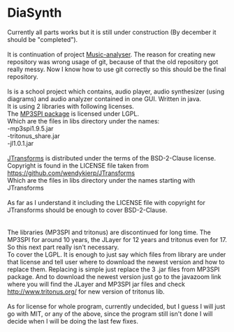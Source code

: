 # DiaSynth
Currently all parts works but it is still under construction (By december it should be "completed").<br/>
<br/>
It is continuation of project [Music-analyser](https://github.com/RadStr/Music-Analyser). The reason for creating new repository was wrong usage of git, because of that the old repository got really messy. Now I know how to use git correctly so this should be the final repository.<br/>
<br/>
Is is a school project which contains, audio player, audio synthesizer (using diagrams) and audio analyzer contained in one GUI. Written in java.<br/>
It is using 2 libraries with following licenses.<br/>
The [MP3SPI package](http://www.javazoom.net/mp3spi/sources.html) is licensed under LGPL.<br/>
Which are the files in libs directory under the names:<br/>
-mp3spi1.9.5.jar<br/>
-tritonus_share.jar<br/>
-jl1.0.1.jar<br/>
<br/>
[JTransforms](https://sites.google.com/site/piotrwendykier/software/jtransforms) is distributed under the terms of the BSD-2-Clause license.<br/>
Copyright is found in the LICENSE file taken from https://github.com/wendykierp/JTransforms<br/>
Which are the files in libs directory under the names starting with JTransforms<br/>
<br/>
As far as I understand it including the LICENSE file with copyright for JTransforms should be enough to cover BSD-2-Clause.<br/>
<br/><br/>
The libraries (MP3SPI and tritonus) are discontinued for long time. The MP3SPI for around 10 years, the JLayer for 12 years and tritonus even for 17. So this next part really isn't necessary.<br/>
To cover the LGPL. It is enough to just say which files from library are under that license and tell user where to download the newest version and how to replace them. Replacing is simple just replace the 3 .jar files from MP3SPI package. And to download the newest version just go to the javazoom link where you will find the JLayer and MP3SPI jar files and check http://www.tritonus.org/ for new version of tritonus lib.<br/>
<br/>
As for license for whole program, currently undecided, but I guess I will just go with MIT, or any of the above, since the program still isn't done I will decide when I will be doing the last few fixes.